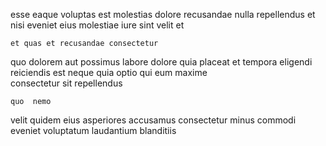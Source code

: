 <!--
title: Total object-oriented moderator
author: Meaghan
date: 2014-11-26-0652
link: 2014-11-26-0652-total-object-oriented-moderator
tags: [Chrome,make,Windows,Regex]
-->

 esse eaque   voluptas est  molestias
dolore recusandae nulla repellendus et nisi eveniet
 eius molestiae iure sint velit  et
 	et quas et recusandae consectetur
quo dolorem aut possimus labore   dolore
quia   placeat et tempora eligendi  reiciendis
est neque quia optio qui
 eum   maxime  
consectetur sit repellendus 
 	quo  nemo
 velit quidem eius asperiores accusamus consectetur
minus commodi eveniet  voluptatum laudantium blanditiis 